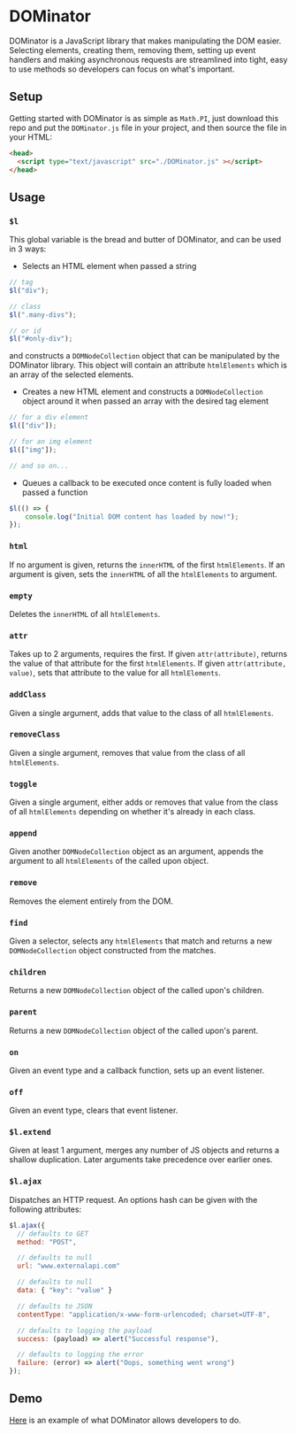 # DOMinator

DOMinator is a JavaScript library that makes manipulating the DOM easier. Selecting elements, creating them, removing them, setting up event handlers and making asynchronous requests are streamlined into tight, easy to use methods so developers can focus on what's important.

## Setup

Getting started with DOMinator is as simple as `Math.PI`, just download this repo and put the `DOMinator.js` file in your project, and then source the file in your HTML:

```html
<head>
  <script type="text/javascript" src="./DOMinator.js" ></script>
</head>
```

## Usage

### `$l`
This global variable is the bread and butter of DOMinator, and can be used in 3 ways:

  - Selects an HTML element when passed a string
  ```javascript
  // tag
  $l("div");

  // class
  $l(".many-divs");

  // or id
  $l("#only-div");
  ```
  and constructs a `DOMNodeCollection` object that can be manipulated by the DOMinator library. This object will contain an attribute `htmlElements` which is an array of the selected elements.

  - Creates a new HTML element and constructs a `DOMNodeCollection` object around it when passed an array with the desired tag element
  ```javascript
  // for a div element
  $l(["div"]);

  // for an img element
  $l(["img"]);

  // and so on...
  ```

  - Queues a callback to be executed once content is fully loaded when passed a function
  ```javascript
  $l(() => {
      console.log("Initial DOM content has loaded by now!");
  });
  ```

### `html`

If no argument is given, returns the `innerHTML` of the first `htmlElements`. If an argument is given, sets the `innerHTML` of all the `htmlElements` to argument.

### `empty`

Deletes the `innerHTML` of all `htmlElements`.

### `attr`

Takes up to 2 arguments, requires the first. If given `attr(attribute)`, returns the value of that attribute for the first `htmlElements`. If given `attr(attribute, value)`, sets that attribute to the value for all `htmlElements`.

### `addClass`

Given a single argument, adds that value to the class of all `htmlElements`.

### `removeClass`

Given a single argument, removes that value from the class of all `htmlElements`.

### `toggle`

Given a single argument, either adds or removes that value from the class of all `htmlElements` depending on whether it's already in each class.

### `append`

Given another `DOMNodeCollection` object as an argument, appends the argument to all `htmlElements` of the called upon object.

### `remove`

Removes the element entirely from the DOM.

### `find`

Given a selector, selects any `htmlElements` that match and returns a new `DOMNodeCollection` object constructed from the matches.

### `children`

Returns a new `DOMNodeCollection` object of the called upon's children.

### `parent`

Returns a new `DOMNodeCollection` object of the called upon's parent.

### `on`

Given an event type and a callback function, sets up an event listener.

### `off`

Given an event type, clears that event listener.

### `$l.extend`

Given at least 1 argument, merges any number of JS objects and returns a shallow duplication. Later arguments take precedence over earlier ones.

### `$l.ajax`

Dispatches an HTTP request. An options hash can be given with the following attributes:
```javascript
$l.ajax({
  // defaults to GET
  method: "POST",

  // defaults to null
  url: "www.externalapi.com"

  // defaults to null
  data: { "key": "value" }

  // defaults to JSON
  contentType: "application/x-www-form-urlencoded; charset=UTF-8",

  // defaults to logging the payload
  success: (payload) => alert("Successful response"),

  // defaults to logging the error
  failure: (error) => alert("Oops, something went wrong")
});
```

## Demo

[Here](nothingYet) is an example of what DOMinator allows developers to do.
